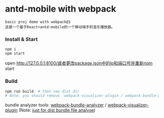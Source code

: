 # antd-mobile with webpack
```shell
basic proj demo with webpack@1
这是一个基于React+antd-mobile的一个移动端手机音乐播放器。
```
### Install & Start

```shell
npm i
npm start
```

open http://127.0.0.1:8100/或者更改package.json中的ip和端口号并重新npm start

### Build

```sh
npm run build  # then see dist dir
# Note: you should remove `webpack-visualizer-plugin / webpack-bundle-analyzer` code in webpack.config.js file for production environment.
```

bundle analyzer tools: 
[webpack-bundle-analyzer](https://www.npmjs.com/package/webpack-bundle-analyzer) / 
[webpack-visualizer-plugin](https://www.npmjs.com/package/webpack-visualizer-plugin) 
(Note: [just for dist bundle file analyse](https://github.com/th0r/webpack-bundle-analyzer/issues/86))
